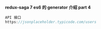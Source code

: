 #### redux-saga 7 es6 的 generator 介绍 part 4
```js
API 接口
https://jsonplaceholder.typicode.com/users

```